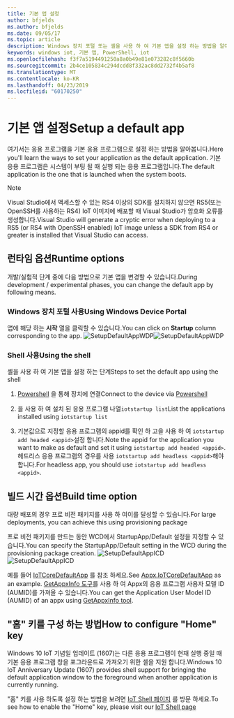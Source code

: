 ```yaml
---
title: 기본 앱 설정
author: bfjelds
ms.author: bfjelds
ms.date: 09/05/17
ms.topic: article
description: Windows 장치 포털 또는 셸을 사용 하 여 기본 앱을 설정 하는 방법을 알아봅니다.
keywords: windows iot, 기본 앱, PowerShell, iot
ms.openlocfilehash: f3f7a5194491250a8a0b49e81e073282c8f5660b
ms.sourcegitcommit: 2b4ce105834c294dcdd8f332ac8dd2732f4b5af8
ms.translationtype: MT
ms.contentlocale: ko-KR
ms.lasthandoff: 04/23/2019
ms.locfileid: "60170250"
---
```

# <a name="setup-a-default-app"></a><span data-ttu-id="23ee9-104">기본 앱 설정</span><span class="sxs-lookup"><span data-stu-id="23ee9-104">Setup a default app</span></span>
<span data-ttu-id="23ee9-105">여기서는 응용 프로그램을 기본 응용 프로그램으로 설정 하는 방법을 알아봅니다.</span><span class="sxs-lookup"><span data-stu-id="23ee9-105">Here you'll learn the ways to set your application as the default application.</span></span> <span data-ttu-id="23ee9-106">기본 응용 프로그램은 시스템이 부팅 될 때 실행 되는 응용 프로그램입니다.</span><span class="sxs-lookup"><span data-stu-id="23ee9-106">The default application is the one that is launched when the system boots.</span></span>  

> [!NOTE]
> <span data-ttu-id="23ee9-107">Visual Studio에서 액세스할 수 있는 RS4 이상의 SDK를 설치하지 않으면 RS5(또는 OpenSSH를 사용하는 RS4) IoT 이미지에 배포할 때 Visual Studio가 암호화 오류를 생성합니다.</span><span class="sxs-lookup"><span data-stu-id="23ee9-107">Visual Studio will generate a cryptic error when deploying to a RS5 (or RS4 with OpenSSH enabled) IoT image unless a SDK from RS4 or greater is installed that Visual Studio can access.</span></span>

## <a name="runtime-options"></a><span data-ttu-id="23ee9-108">런타임 옵션</span><span class="sxs-lookup"><span data-stu-id="23ee9-108">Runtime options</span></span>

<span data-ttu-id="23ee9-109">개발/실험적 단계 중에 다음 방법으로 기본 앱을 변경할 수 있습니다.</span><span class="sxs-lookup"><span data-stu-id="23ee9-109">During development / experimental phases, you can change the default app by following means.</span></span>

### <a name="using-windows-device-portal"></a><span data-ttu-id="23ee9-110">Windows 장치 포털 사용</span><span class="sxs-lookup"><span data-stu-id="23ee9-110">Using Windows Device Portal</span></span>

<span data-ttu-id="23ee9-111">앱에 해당 하는 **시작** 열을 클릭할 수 있습니다.</span><span class="sxs-lookup"><span data-stu-id="23ee9-111">You can click on **Startup** column corresponding to the app.</span></span>
<span data-ttu-id="23ee9-112">![SetupDefaultAppWDP](../media/SetupDefaultApp/DefaultAppWDP.png)</span><span class="sxs-lookup"><span data-stu-id="23ee9-112">![SetupDefaultAppWDP](../media/SetupDefaultApp/DefaultAppWDP.png)</span></span>

### <a name="using-the-shell"></a><span data-ttu-id="23ee9-113">Shell 사용</span><span class="sxs-lookup"><span data-stu-id="23ee9-113">Using the shell</span></span>

<span data-ttu-id="23ee9-114">셸을 사용 하 여 기본 앱을 설정 하는 단계</span><span class="sxs-lookup"><span data-stu-id="23ee9-114">Steps to set the default app using the shell</span></span> 

1. <span data-ttu-id="23ee9-115">[Powershell](../connect-your-device/PowerShell.md) 을 통해 장치에 연결</span><span class="sxs-lookup"><span data-stu-id="23ee9-115">Connect to the device via [Powershell](../connect-your-device/PowerShell.md)</span></span>

2. <span data-ttu-id="23ee9-116">을 사용 하 여 설치 된 응용 프로그램 나열`iotstartup list`</span><span class="sxs-lookup"><span data-stu-id="23ee9-116">List the applications installed using `iotstartup list`</span></span>

3. <span data-ttu-id="23ee9-117">기본값으로 지정할 응용 프로그램의 appid를 확인 하 고을 사용 하 여 `iotstartup add headed <appid>`설정 합니다.</span><span class="sxs-lookup"><span data-stu-id="23ee9-117">Note the appid for the application you want to make as default and set it using `iotstartup add headed <appid>`.</span></span> <span data-ttu-id="23ee9-118">헤드리스 응용 프로그램의 경우를 사용 `iotstartup add headless <appid>`해야 합니다.</span><span class="sxs-lookup"><span data-stu-id="23ee9-118">For headless app, you should use `iotstartup add headless <appid>`.</span></span>


## <a name="build-time-option"></a><span data-ttu-id="23ee9-119">빌드 시간 옵션</span><span class="sxs-lookup"><span data-stu-id="23ee9-119">Build time option</span></span>

<span data-ttu-id="23ee9-120">대량 배포의 경우 프로 비전 패키지를 사용 하 여이를 달성할 수 있습니다.</span><span class="sxs-lookup"><span data-stu-id="23ee9-120">For large deployments, you can achieve this using provisioning package</span></span>

<span data-ttu-id="23ee9-121">프로 비전 패키지를 만드는 동안 WCD에서 StartupApp/Default 설정을 지정할 수 있습니다.</span><span class="sxs-lookup"><span data-stu-id="23ee9-121">You can specify the StartupApp/Default setting in the WCD during the provisioning package creation.</span></span>
<span data-ttu-id="23ee9-122">![SetupDefaultAppICD](../media/SetupDefaultApp/DefaultAppICD.png)</span><span class="sxs-lookup"><span data-stu-id="23ee9-122">![SetupDefaultAppICD](../media/SetupDefaultApp/DefaultAppICD.png)</span></span>

<span data-ttu-id="23ee9-123">예를 들어 [IoTCoreDefaultApp](https://github.com/ms-iot/iot-adk-addonkit/tree/master/Workspace/Source-arm/Packages/Appx.IoTCoreDefaultApp/customizations.xml) 를 참조 하세요.</span><span class="sxs-lookup"><span data-stu-id="23ee9-123">See [Appx.IoTCoreDefaultApp](https://github.com/ms-iot/iot-adk-addonkit/tree/master/Workspace/Source-arm/Packages/Appx.IoTCoreDefaultApp/customizations.xml) as an example.</span></span> <span data-ttu-id="23ee9-124">[GetAppxInfo 도구](https://github.com/ms-iot/iot-adk-addonkit/tree/master/Tools/GetAppxInfo.exe)를 사용 하 여 Appx의 응용 프로그램 사용자 모델 ID (AUMID)를 가져올 수 있습니다.</span><span class="sxs-lookup"><span data-stu-id="23ee9-124">You can get the Application User Model ID (AUMID) of an appx using [GetAppxInfo tool](https://github.com/ms-iot/iot-adk-addonkit/tree/master/Tools/GetAppxInfo.exe).</span></span>

## <a name="how-to-configure-home-key"></a><span data-ttu-id="23ee9-125">"홈" 키를 구성 하는 방법</span><span class="sxs-lookup"><span data-stu-id="23ee9-125">How to configure "Home" key</span></span>

<span data-ttu-id="23ee9-126">Windows 10 IoT 기념일 업데이트 (1607)는 다른 응용 프로그램이 현재 실행 중일 때 기본 응용 프로그램 창을 포그라운드로 가져오기 위한 셸을 지원 합니다.</span><span class="sxs-lookup"><span data-stu-id="23ee9-126">Windows 10 IoT Anniversary Update (1607) provides shell support for bringing the default application window to the foreground when another application is currently running.</span></span>

<span data-ttu-id="23ee9-127">"홈" 키를 사용 하도록 설정 하는 방법을 보려면 [IoT Shell 페이지](https://docs.microsoft.com/windows/iot-core/develop-your-app/iotcoreshell#switching-between-apps-with-hid-injection-keys) 를 방문 하세요.</span><span class="sxs-lookup"><span data-stu-id="23ee9-127">To see how to enable the "Home" key, please visit our [IoT Shell page](https://docs.microsoft.com/windows/iot-core/develop-your-app/iotcoreshell#switching-between-apps-with-hid-injection-keys)</span></span>
